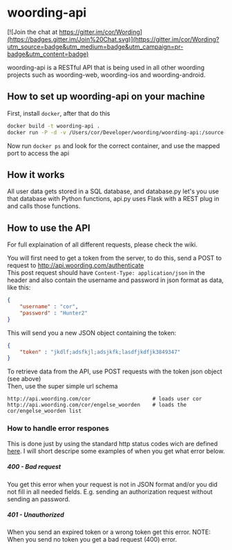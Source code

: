 woording-api
============

[![Join the chat at https://gitter.im/cor/Wording](https://badges.gitter.im/Join%20Chat.svg)](https://gitter.im/cor/Wording?utm_source=badge&utm_medium=badge&utm_campaign=pr-badge&utm_content=badge)


woording-api is a RESTful API that is being used in all other woording projects such as woording-web, woording-ios and woording-android.  

## How to set up woording-api on your machine
First, install `docker`, after that do this
```bash
docker build -t woording-api .
docker run -P -d -v /Users/cor/Developer/woording/woording-api:/source-files woording-api
```
Now run `docker ps` and look for the correct container, and use the mapped port to access the api

## How it works
All user data gets stored in a SQL database, and database.py let's you use that database with Python functions, api.py uses Flask with a REST plug in and calls those functions.


## How to use the API
For full explaination of all different requests, please check the wiki.

You will first need to get a token from the server, to do this, send a POST to request to http://api.woording.com/authenticate   
This post request should have `Content-Type: application/json` in the header and also contain the username and password in json format as data, like this:
```json
{
	"username" : "cor",
	"password" : "Hunter2"
}
```

This will send you a new JSON object containing the token:
```json
{
	"token" : "jkdlf;adsfkjl;adsjkfk;lasdfjkdfjk3849347"
}
```

To retrieve data from the API, use POST requests with the token json object (see above)  
Then, use the super simple url schema
```
http://api.woording.com/cor                    # loads user cor
http://api.woording.com/cor/engelse_woorden    # loads the cor/engelse_woorden list
```

### How to handle error respones
This is done just by using the standard http status codes wich are defined [here](http://www.w3.org/Protocols/rfc2616/rfc2616-sec10.html). I will short descripe some examples of when you get what error below.

##### 400 - Bad request
You get this error when your request is not in JSON format and/or you did not fill in all needed fields. E.g. sending an authorization request without sending an password.

##### 401 - Unauthorized
When you send an expired token or a wrong token get this error. NOTE: When you send no token you get a bad request (400) error.
